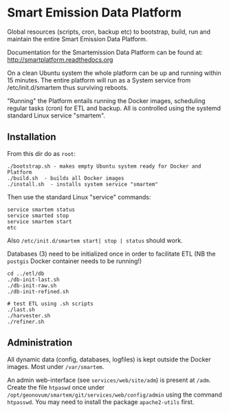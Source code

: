 # Smart Emission Data Platform

Global resources (scripts, cron, backup etc) to bootstrap, build, run and maintain the 
entire Smart Emission Data Platform.

Documentation for the Smartemission Data Platform can be found at: http://smartplatform.readthedocs.org

On a clean Ubuntu system the whole platform can be up and running within 15 minutes.
The entire platform will run as a System service from /etc/init.d/smartem thus surviving reboots.

"Running" the Platform entails running the Docker images, scheduling regular tasks (cron) for ETL and backup.
All is controlled using the systemd standard Linux service "smartem".

## Installation

From this dir do as `root`:

    ./bootstrap.sh - makes empty Ubuntu system ready for Docker and Platform
    ./build.sh  - builds all Docker images
    ./install.sh  - installs system service "smartem"

Then use the standard Linux "service" commands:

    service smartem status
    service smarted stop
    service smartem start
    etc

Also `/etc/init.d/smartem start| stop | status` should work.

Databases (3) need to be initialized once in order to facilitate ETL (NB the `postgis` Docker container needs to be running!)

	cd ../etl/db
	./db-init-last.sh
	./db-init-raw.sh
	./db-init-refined.sh
	
	# test ETL using .sh scripts
	./last.sh
	./harvester.sh
	./refiner.sh
		
## Administration

All dynamic data (config, databases, logfiles) is kept outside the Docker images. Most under `/var/smartem`.

An admin web-interface (see `services/web/site/adm`) is present at `/adm`.
Create the file `htpaswd` once under `/opt/geonovum/smartem/git/services/web/config/admin` 
using the command `htpasswd`. You may need to install the package `apache2-utils` first.
